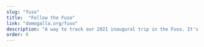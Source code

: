 ```yaml
---
slug: "fuso"
title:  "Follow the Fuso"
link: "domogalla.org/fuso"
description: "A way to track our 2021 inaugural trip in the Fuso. It's updated by sending satellite messages from a Spot Device to an email. The latitude, longitude, and date are then parsed from the email and inserted into a Google Sheet. The Google Map then requests the sheet data in JSON via an AJAX request."
order: 6
---
```

